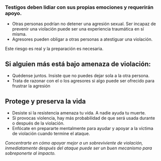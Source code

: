 [Title]: # (Si eres testigo de una agresión)
[Order]: # (6)

### Testigos deben lidiar con sus propias emociones y requerirán apoyo.

*	Otras personas podrían no detener una agresión sexual. Ser incapaz de prevenir una violación puede ser una experiencia traumática en sí misma.
*	Agresores pueden obligar a otras personas a atestiguar una violación.

Este riesgo es real y la preparación es necesaria.

## Si alguien más está bajo amenaza de violación:

*	Quédense juntos. Insiste que no puedes dejar sola a la otra persona.
*	Trata de razonar con el o los agresores si algo puede ser ofrecido para frustrar la agresión

## Protege y preserva la vida

*	Desiste si la resistencia amenaza tu vida. A nadie ayuda tu muerte. 
*	Si provocas violencia, hay más probabilidad de que será usada durante o después de la violación. 
*	Enfócate en prepararte mentalmente para ayudar y apoyar a la víctima de violación cuando termine el ataque. 

*Concentrarte en cómo apoyar mejor a un sobreviviente de violación, inmediatamente después del ataque puede ser un buen mecanismo para sobreponerte al impacto.*
